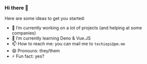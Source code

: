 ### Hi there 👋

Here are some ideas to get you started:

- 🔭 I’m currently working on a lot of projects (and helping at some companies)
- 🌱 I’m currently learning Deno & Vue.JS
- 📫 How to reach me: you can mail me to ``techiepi@pm.me``
- 😄 Pronouns: they/them
- ⚡ Fun fact: yes?

